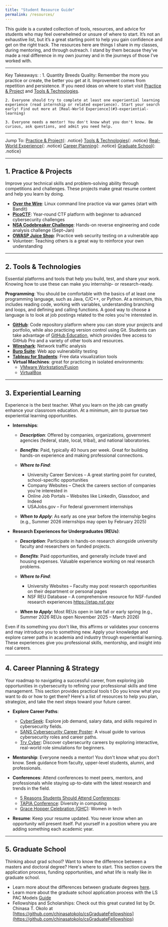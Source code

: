 ```yaml
---
title: "Student Resource Guide"
permalink: /resources/
---
```


This guide is a curated collection of tools, resources, and advice for students who may feel overwhelmed or unsure of where to start. It’s not an exhaustive list, but it’s a great starting point to help you gain confidence and get on the right track. The resources here are things I share in my classes, during mentoring, and through outreach. I stand by them because they’ve made a real difference in my own journey and in the journeys of those I’ve worked with.

---

Key Takeaways: 
:   1. Quantity Breeds Quality: Remember the more you practice or create, the better you get at it. Improvement comes from repetition and persistence. If you need ideas on where to start visit [Practice & Project](#1-practice--projects) and [Tools & Technologies](#2-tools--technologies).

    2. Everyone should try to complete at least one experiential learning experience (read internship or related experience). Start your search early! Find out more at [Real-World Experience](#3-experiential-learning)

    3. Everyone needs a mentor! You don't know what you don't know. Be curious, ask questions, and admit you need help. 



---

Jump To: [Practice & Project](#1-practice--projects){: .notice} 
[Tools & Technologies](#2-tools--technologies){: .notice} 
[Real-World Experience](#3-experiential-learning){: .notice} 
[Career Planning](#4-career-planning--strategy){: .notice} 
[Graduate School](#5-graduate-school){: .notice} 


---

## 1. Practice & Projects  
Improve your technical skills and problem-solving ability through competitions and challenges. These projects make great resume content and help you learn by doing. 

- [**Over the Wire**](https://overthewire.org/wargames/bandit/): Linux command line practice via war games (start with Bandit)
- [**PicoCTF**](https://picoctf.org): Year-round CTF platform with beginner to advanced cybersecurity challenges
- [**NSA Codebreaker Challenge**](https://nsa-codebreaker.org/home): Hands-on reverse engineering and code analysis challenge (Sept–Jan)
- [**OWASP Juice Shop**](https://owasp.org/www-project-juice-shop/): Practice web security testing on a vulnerable app
- Volunteer: Teaching others is a great way to reinforce your own understanding

---

## 2. Tools & Technologies  
Essential platforms and tools that help you build, test, and share your work. Knowing how to use these can make you internship- or research-ready.

 **Programming**: You should be comfortable with the basics of at least one programming language, such as Java, C/C++, or Python. At a minimum, this includes reading code, working with variables, understanding branching and loops, and defining and calling functions. A good way to choose a language is to look at job postings related to the roles you're interested in.
- [**GitHub**](https://github.com/): Code repository platform where you can store your projects and portfolio, while also practicing version control using Git. Students can take advantage of [GitHub Education](https://github.com/education), which provides free access to GitHub Pro and a variety of other tools and resources.
- [**Wireshark**](https://www.wireshark.org): Network traffic analysis
- [**Burp Suite**](https://portswigger.net/web-security/dashboard): Web app vulnerability testing
- [**Tableau for Students**](https://www.tableau.com/academic/students): Free data visualization tools
- **Virtual Machines**: great for practicing in isolated environments:
  - [VMware Workstation/Fusion](https://www.vmware.com/products/desktop-hypervisor/workstation-and-fusion)
  - [VirtualBox](https://www.virtualbox.org)
  


---

## 3. Experiential Learning 
Experience is the best teacher. What you learn on the job can greatly enhance your classroom education. At a minimum, aim to pursue two experiential learning opportunities.

- **Internships**:
  - ***Description***: Offered by companies, organizations, government agencies (federal, state, local, tribal), and national laboratories.

  - ***Benefits***:  Paid, typically 40 hours per week. Great for building hands-on experience and making professional connections.

  - ***Where to Find***:  
    - University Career Services – A great starting point for curated, school-specific opportunities  
    - Company Websites – Check the careers section of companies you're interested in  
    - Online Job Portals – Websites like LinkedIn, Glassdoor, and Indeed  
    - USAJobs.gov – For federal government internships

  - ***When to Apply***:  As early as one year before the internship begins (e.g., Summer 2026 internships may open by February 2025)

- **Research Experiences for Undergraduates (REUs)**: 

  - ***Description***:  Participate in hands-on research alongside university faculty and researchers on funded projects.

  - ***Benefits***: Paid opportunities, and generally include travel and housing expenses. Valuable experience working on real research problems.

  - ***Where to Find***:  
    - University Websites – Faculty may post research opportunities on their department or personal pages  
    - NSF REU Database – A comprehensive resource for NSF-funded research experiences https://etap.nsf.gov

  - ***When to Apply***:  Most REUs open in late fall or early spring (e.g., Summer 2026 REUs open November 2025 – March 2026)
  
Even if its something you don't like, this affirms or validates your concerns and may introduce you to something new.  Apply your knowledge and explore career paths in academia and industry through experiential learning. These experiences give you professional skills, mentorship, and insight into real careers.

---


## 4. Career Planning & Strategy
Your roadmap to navigating a successful career, from exploring job opportunities in cybersecurity to refining your professional skills and time management. This section provides practical tools t Do you know what you want to do or how to get there? Here's a list of resources to help you plan, strategize, and take the next steps toward your future career.

- **Explore Career Paths**:  
  - [CyberSeek](https://www.cyberseek.org/): Explore job demand, salary data, and skills required in cybersecurity fields.
  - [SANS Cybersecurity Career Poster](https://www.sans.org/cybersecurity-careers/20-coolest-cyber-security-careers/): A visual guide to various cybersecurity roles and career paths.
  - [Try Cyber](https://trycyber.us/): Discover cybersecurity careers by exploring interactive, real-world role simulations for beginners.
  

- **Mentorship**: Everyone needs a mentor! You don't know what you don't know. Seek guidance from faculty, upper-level students, alumni, and professionals.
- **Conferences**: Attend conferences to meet peers, mentors, and professionals while staying up-to-date with the latest research and trends in the field.  
  - [5 Reasons Students Should Attend Conferences](https://www.computer.org/publications/tech-news/build-your-career/5-reasons-students-attend-conferences): 
  - [TAPIA Conference](https://tapiaconference.cmd-it.org): Diversity in computing
  - [Grace Hopper Celebration (GHC)](https://ghc.anitab.org): Women in tech

- **Resume**: Keep your resume updated. You never know when an opportunity will present itself. Put yourself in a position where you are adding something each academic year. 


---

## 5. Graduate School 
Thinking about grad school? Want to know the difference between a masters and doctoral degree? Here's where to start. This section covers the application process, funding opportunities, and what life is really like in graduate school.

- Learn more about the differences between graduate degrees [here](https://scholarshipowl.com/blog/guides/difference-between-undergraduate-graduate-and-postgraduate/). 
- Learn more about the graduate school application process with the LS PAC Models [Guide](https://www.lspacmodels.org/s/Final-Stand-Out-to-Get-In-Graduate-School-Application-Process-LS-PAC-MODELS.pptx)
- Fellowships and Scholarships: Check out this great curated list by Dr. Chinasa T. Okolo at [https://github.com/chinasatokolo/csGraduateFellowships](https://github.com/chinasatokolo/csGraduateFellowships)
